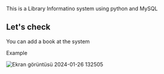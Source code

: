 This is a Library Informatino system using python and MySQL 

Let's check 
------------------------------------------------------------------------------------------------------------------------------------------------------------------------------------------------------
You can add a book at the system



Example


![Ekran görüntüsü 2024-01-26 132505](https://github.com/soykuvvetberat34/Library-Information-System_Python_MySQL/assets/69586522/263c6e71-04dc-4904-8d75-ffef6576ee27)

